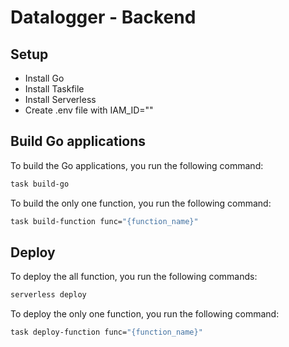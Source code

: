 # Datalogger - Backend

## Setup
- Install Go
- Install Taskfile
- Install Serverless
- Create .env file with
  IAM_ID=""

## Build Go applications

To build the Go applications, you run the following command:

```sh
task build-go
```

To build the only one function, you run the following command:
```sh
task build-function func="{function_name}"
```

## Deploy
To deploy the all function, you run the following commands:

```sh
serverless deploy
```

To deploy the only one function, you run the following command:
```sh
task deploy-function func="{function_name}"
```